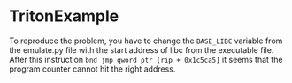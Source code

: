 # TritonExample

To reproduce the problem, you have to change the `BASE_LIBC` variable from the emulate.py file with the start address of libc from the executable file.
After this instruction `bnd jmp qword ptr [rip + 0x1c5ca5]` it  seems that the program counter cannot hit the right address.
